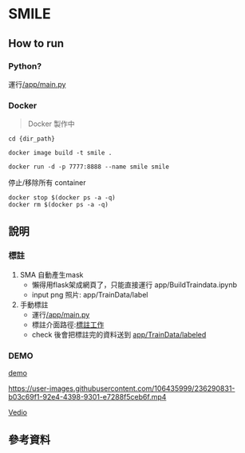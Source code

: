 # SMILE
## How to run

### Python?

運行[/app/main.py](app/main.py)



### Docker
>Docker 製作中

```shell
cd {dir_path}
```

```shell
docker image build -t smile .
```
```shell
docker run -d -p 7777:8888 --name smile smile
```

停止/移除所有 container
```shell
docker stop $(docker ps -a -q)
docker rm $(docker ps -a -q)
```

## 說明
### 標註
1. SMA 自動產生mask
    - 懶得用flask架成網頁了，只能直接運行 app/BuildTraindata.ipynb
    - input png 照片: app/TrainData/label
1. 手動標註
    - 運行[/app/main.py](app/main.py)
    - 標註介面路徑:[標註工作](/pages/label)
    - check 後會把標註完的資料送到 [app/TrainData/labeled](/app/TrainData/labeled)



### DEMO

[demo](/pages/SMAdemo)

https://user-images.githubusercontent.com/106435999/236290831-b03c69f1-92e4-4398-9301-e7288f5ceb6f.mp4

[Vedio](https://user-images.githubusercontent.com/106435999/236290831-b03c69f1-92e4-4398-9301-e7288f5ceb6f.mp4)

## 參考資料
